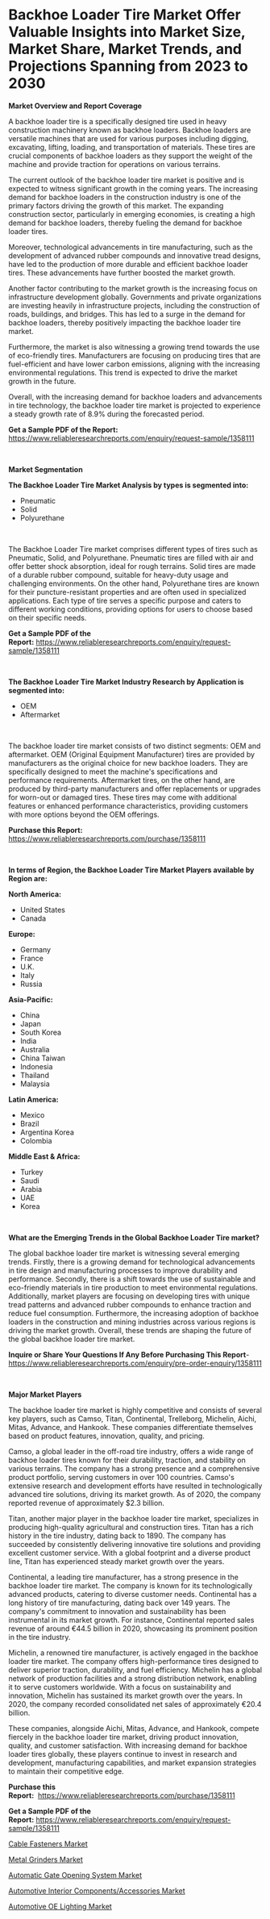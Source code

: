 <p><h1>Backhoe Loader Tire Market Offer Valuable Insights into Market Size, Market Share, Market Trends, and Projections Spanning from 2023 to 2030</h1></p><p><strong>Market Overview and Report Coverage</strong></p>
<p><p>A backhoe loader tire is a specifically designed tire used in heavy construction machinery known as backhoe loaders. Backhoe loaders are versatile machines that are used for various purposes including digging, excavating, lifting, loading, and transportation of materials. These tires are crucial components of backhoe loaders as they support the weight of the machine and provide traction for operations on various terrains.</p><p>The current outlook of the backhoe loader tire market is positive and is expected to witness significant growth in the coming years. The increasing demand for backhoe loaders in the construction industry is one of the primary factors driving the growth of this market. The expanding construction sector, particularly in emerging economies, is creating a high demand for backhoe loaders, thereby fueling the demand for backhoe loader tires.</p><p>Moreover, technological advancements in tire manufacturing, such as the development of advanced rubber compounds and innovative tread designs, have led to the production of more durable and efficient backhoe loader tires. These advancements have further boosted the market growth.</p><p>Another factor contributing to the market growth is the increasing focus on infrastructure development globally. Governments and private organizations are investing heavily in infrastructure projects, including the construction of roads, buildings, and bridges. This has led to a surge in the demand for backhoe loaders, thereby positively impacting the backhoe loader tire market.</p><p>Furthermore, the market is also witnessing a growing trend towards the use of eco-friendly tires. Manufacturers are focusing on producing tires that are fuel-efficient and have lower carbon emissions, aligning with the increasing environmental regulations. This trend is expected to drive the market growth in the future.</p><p>Overall, with the increasing demand for backhoe loaders and advancements in tire technology, the backhoe loader tire market is projected to experience a steady growth rate of 8.9% during the forecasted period.</p></p>
<p><strong>Get a Sample PDF of the Report:</strong> <a href="https://www.reliableresearchreports.com/enquiry/request-sample/1358111">https://www.reliableresearchreports.com/enquiry/request-sample/1358111</a></p>
<p>&nbsp;</p>
<p><strong>Market Segmentation</strong></p>
<p><strong>The Backhoe Loader Tire Market Analysis by types is segmented into:</strong></p>
<p><ul><li>Pneumatic</li><li>Solid</li><li>Polyurethane</li></ul></p>
<p>&nbsp;</p>
<p><p>The Backhoe Loader Tire market comprises different types of tires such as Pneumatic, Solid, and Polyurethane. Pneumatic tires are filled with air and offer better shock absorption, ideal for rough terrains. Solid tires are made of a durable rubber compound, suitable for heavy-duty usage and challenging environments. On the other hand, Polyurethane tires are known for their puncture-resistant properties and are often used in specialized applications. Each type of tire serves a specific purpose and caters to different working conditions, providing options for users to choose based on their specific needs.</p></p>
<p><strong>Get a Sample PDF of the Report:</strong>&nbsp;<a href="https://www.reliableresearchreports.com/enquiry/request-sample/1358111">https://www.reliableresearchreports.com/enquiry/request-sample/1358111</a></p>
<p>&nbsp;</p>
<p><strong>The Backhoe Loader Tire Market Industry Research by Application is segmented into:</strong></p>
<p><ul><li>OEM</li><li>Aftermarket</li></ul></p>
<p>&nbsp;</p>
<p><p>The backhoe loader tire market consists of two distinct segments: OEM and aftermarket. OEM (Original Equipment Manufacturer) tires are provided by manufacturers as the original choice for new backhoe loaders. They are specifically designed to meet the machine's specifications and performance requirements. Aftermarket tires, on the other hand, are produced by third-party manufacturers and offer replacements or upgrades for worn-out or damaged tires. These tires may come with additional features or enhanced performance characteristics, providing customers with more options beyond the OEM offerings.</p></p>
<p><strong>Purchase this Report:</strong>&nbsp; <a href="https://www.reliableresearchreports.com/purchase/1358111">https://www.reliableresearchreports.com/purchase/1358111</a></p>
<p>&nbsp;</p>
<p><strong>In terms of Region, the Backhoe Loader Tire Market Players available by Region are:</strong></p>
<p>
    <p> <strong> North America: </strong>
        <ul>
            <li>United States</li>
            <li>Canada</li>
        </ul>
        </p> 
    <p> <strong> Europe: </strong>
        <ul>
            <li>Germany</li>
            <li>France</li>
            <li>U.K.</li>
            <li>Italy</li>
            <li>Russia</li>
        </ul>
        </p> 
    <p> <strong> Asia-Pacific: </strong>
        <ul>
            <li>China</li>
            <li>Japan</li>
            <li>South Korea</li>
            <li>India</li>
            <li>Australia</li>
            <li>China Taiwan</li>
            <li>Indonesia</li>
            <li>Thailand</li>
            <li>Malaysia</li>
        </ul>
        </p> 
    <p> <strong> Latin America: </strong>
        <ul>
            <li>Mexico</li>
            <li>Brazil</li>
            <li>Argentina Korea</li>
            <li>Colombia</li>
        </ul>
        </p> 
    <p> <strong> Middle East & Africa: </strong>
        <ul>
            <li>Turkey</li>
            <li>Saudi</li>
            <li>Arabia</li>
            <li>UAE</li>
            <li>Korea</li>
        </ul>
    </p>
    </p>
<p>&nbsp;</p>
<p><strong>What are the Emerging Trends in the Global Backhoe Loader Tire market?</strong></p>
<p><p>The global backhoe loader tire market is witnessing several emerging trends. Firstly, there is a growing demand for technological advancements in tire design and manufacturing processes to improve durability and performance. Secondly, there is a shift towards the use of sustainable and eco-friendly materials in tire production to meet environmental regulations. Additionally, market players are focusing on developing tires with unique tread patterns and advanced rubber compounds to enhance traction and reduce fuel consumption. Furthermore, the increasing adoption of backhoe loaders in the construction and mining industries across various regions is driving the market growth. Overall, these trends are shaping the future of the global backhoe loader tire market.</p></p>
<p><strong>Inquire or Share Your Questions If Any Before Purchasing This Report</strong>- <a href="https://www.reliableresearchreports.com/enquiry/pre-order-enquiry/1358111">https://www.reliableresearchreports.com/enquiry/pre-order-enquiry/1358111</a></p>
<p>&nbsp;</p>
<p><strong>Major Market Players</strong></p>
<p><p>The backhoe loader tire market is highly competitive and consists of several key players, such as Camso, Titan, Continental, Trelleborg, Michelin, Aichi, Mitas, Advance, and Hankook. These companies differentiate themselves based on product features, innovation, quality, and pricing.</p><p>Camso, a global leader in the off-road tire industry, offers a wide range of backhoe loader tires known for their durability, traction, and stability on various terrains. The company has a strong presence and a comprehensive product portfolio, serving customers in over 100 countries. Camso's extensive research and development efforts have resulted in technologically advanced tire solutions, driving its market growth. As of 2020, the company reported revenue of approximately $2.3 billion.</p><p>Titan, another major player in the backhoe loader tire market, specializes in producing high-quality agricultural and construction tires. Titan has a rich history in the tire industry, dating back to 1890. The company has succeeded by consistently delivering innovative tire solutions and providing excellent customer service. With a global footprint and a diverse product line, Titan has experienced steady market growth over the years.</p><p>Continental, a leading tire manufacturer, has a strong presence in the backhoe loader tire market. The company is known for its technologically advanced products, catering to diverse customer needs. Continental has a long history of tire manufacturing, dating back over 149 years. The company's commitment to innovation and sustainability has been instrumental in its market growth. For instance, Continental reported sales revenue of around €44.5 billion in 2020, showcasing its prominent position in the tire industry.</p><p>Michelin, a renowned tire manufacturer, is actively engaged in the backhoe loader tire market. The company offers high-performance tires designed to deliver superior traction, durability, and fuel efficiency. Michelin has a global network of production facilities and a strong distribution network, enabling it to serve customers worldwide. With a focus on sustainability and innovation, Michelin has sustained its market growth over the years. In 2020, the company recorded consolidated net sales of approximately €20.4 billion.</p><p>These companies, alongside Aichi, Mitas, Advance, and Hankook, compete fiercely in the backhoe loader tire market, driving product innovation, quality, and customer satisfaction. With increasing demand for backhoe loader tires globally, these players continue to invest in research and development, manufacturing capabilities, and market expansion strategies to maintain their competitive edge.</p></p>
<p><strong>Purchase this Report:</strong>&nbsp;&nbsp;<a href="https://www.reliableresearchreports.com/purchase/1358111">https://www.reliableresearchreports.com/purchase/1358111</a></p>
<p></p>
<p><strong>Get a Sample PDF of the Report:</strong>&nbsp;<a href="https://www.reliableresearchreports.com/enquiry/request-sample/1358111">https://www.reliableresearchreports.com/enquiry/request-sample/1358111</a></p>
<p><p><a href="https://www.linkedin.com/pulse/cable-fasteners-market-research-report-unlocks-analysis-n2gme/">Cable Fasteners Market</a></p><p><a href="https://www.linkedin.com/pulse/metal-grinders-market-insights-players-forecast-till-2030-re4ee/">Metal Grinders Market</a></p><p><a href="https://medium.com/@dannyharber1978/automatic-gate-opening-system-market-comprehensive-assessment-by-type-application-and-geography-4584118bb38c">Automatic Gate Opening System Market</a></p><p><a href="https://github.com/sofyaavrova/Market-Research-Report-List-1/blob/main/automotive-interior-componentsaccessories-market.md">Automotive Interior Components/Accessories Market</a></p><p><a href="https://github.com/kholmovskayalyudmila/Market-Research-Report-List-1/blob/main/automotive-oe-lighting-market.md">Automotive OE Lighting Market</a></p></p>